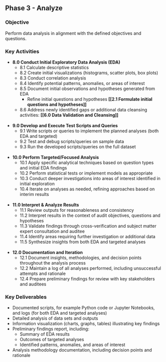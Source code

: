 ## Phase 3 - Analyze

### Objective
Perform data analysis in alignment with the defined objectives and questions.

### Key Activities

- **8.0 Conduct Initial Exploratory Data Analysis (EDA)**
	- 8.1 Calculate descriptive statistics
	- 8.2 Create initial visualizations (histograms, scatter plots, box plots)
	- 8.3 Conduct correlation analysis
	- 8.4 Identify potential patterns, anomalies, or areas of interest
	- 8.5 Document initial observations and hypotheses generated from EDA
		- Refine initial questions and hypotheses **[[2.1 Formulate initial questions and hypotheses]]**
	- 8.6 Address newly identified gaps or additional data cleansing activities: **[[6.0 Data Validation and Cleansing]]**
<br><br>
- **9.0 Develop and Execute Test Scripts and Queries**
	- 9.1 Write scripts or queries to implement the planned analyses (both EDA and targeted)
	- 9.2 Test and debug scripts/queries on sample data
	- 9.3 Run the developed scripts/queries on the full dataset
<br><br>
- **10.0 Perform Targeted/Focused Analysis**
	- 10.1 Apply specific analytical techniques based on question types and initial EDA findings
	- 10.2 Perform statistical tests or implement models as appropriate
	- 10.3 Conduct deeper investigations into areas of interest identified in initial exploration
	- 10.4 Iterate on analyses as needed, refining approaches based on interim results
<br><br>
- **11.0 Interpret & Analyze Results**
	- 11.1 Review outputs for reasonableness and consistency
	- 11.2 Interpret results in the context of audit objectives, questions and hypotheses
	- 11.3 Validate findings through cross-verification and subject matter expert consultation and auditee
	- 11.4 Identify areas requiring further investigation or additional data
	- 11.5 Synthesize insights from both EDA and targeted analyses
<br><br>
- **12.0 Documentation and Iteration**
	- 12.1 Document insights, methodologies, and decision points throughout the analysis process
	- 12.2 Maintain a log of all analyses performed, including unsuccessful attempts and rationale
	- 12.4 Prepare preliminary findings for review with key stakeholders and auditees

### Key Deliverables
- Documented scripts, for example Python code or Jupyter Notebooks, and logs (for both EDA and targeted analyses)
- Detailed analysis of data sets and outputs
- Information visualization (charts, graphs, tables) illustrating key findings
- Preliminary findings report, including:
	- Summary of EDA results
	- Outcomes of targeted analyses
	- Identified patterns, anomalies, and areas of interest
- Analysis methodology documentation, including decision points and rationale